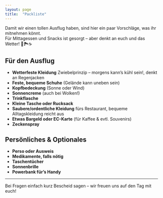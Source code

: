 ```yaml
---
layout: page
title:  "Packliste"
---
```


Damit wir einen tollen Ausflug haben, sind hier ein paar Vorschläge, was ihr mitnehmen könnt.  
Für Mittagessen und Snacks ist gesorgt – aber denkt an euch und das Wetter! 🐑🏞️☕️

## Für den Ausflug

- **Wetterfeste Kleidung** Zwiebelprinzip – morgens kann’s kühl sein!, denkt an Regenjacken
- **Feste, bequeme Schuhe** (Gelände kann uneben sein)
- **Kopfbedeckung** (Sonne oder Wind)
- **Sonnencreme** (auch bei Wolken!)
- **Trinkflasche**
- **Kleine Tasche oder Rucksack**
- **Saubere/ordentliche Kleidung** fürs Restaurant, bequeme Alltagskleidung reicht aus
- **Etwas Bargeld oder EC-Karte** (für Kaffee & evtl. Souvenirs)
- **Zeckenspray**

## Persönliches & Optionales

- **Perso oder Ausweis**
- **Medikamente, falls nötig**
- **Taschentücher**
- **Sonnenbrille**
- **Powerbank für’s Handy**

---

Bei Fragen einfach kurz Bescheid sagen – wir freuen uns auf den Tag mit euch!
